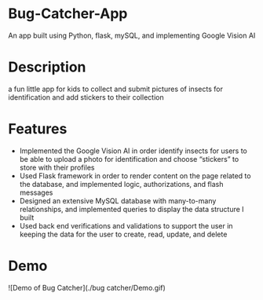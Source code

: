 # Bug-Catcher-App
An app built using Python, flask, mySQL, and implementing Google Vision AI

# Description
a fun little app for kids to collect and submit pictures of insects for identification and add stickers to their collection

# Features
* Implemented the Google Vision AI in order identify insects for users to be able to upload a photo for identification and choose “stickers” to store with their profiles
* Used Flask framework in order to render content on the page related to the database, and implemented logic, authorizations, and flash messages
* Designed an extensive MySQL database with many-to-many relationships, and implemented queries to display the data structure I built 
* Used back end verifications and validations to support the user in keeping the data for the user to create, read, update, and delete

# Demo
![Demo of Bug Catcher](./bug catcher/Demo.gif)
